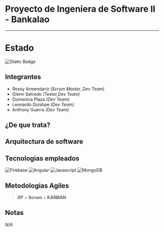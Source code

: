 # Proyecto de Ingeniera de Software II - Bankalao

***

# Estado

![Static Badge](https://img.shields.io/badge/Estado-EN_DESARROLLO-green)

## Integrantes

- Rossy Armendariz _(Scrum Master, Dev Team)_
- Glenn Salcedo _(Tester,Dev Team)_
- Domenica Plaza _(Dev Team)_
- Leonardo Quishpe _(Dev Team)_
- Anthony Guerra _(Dev Team)_

## ¿De que trata?

## Arquitectura de software

## Tecnologias empleados

![Firebase](https://img.shields.io/badge/Firebase-DD2C00.svg?style=for-the-badge&logo=Firebase&logoColor=white)
![Angular](https://img.shields.io/badge/Angular-0F0F11.svg?style=for-the-badge&logo=Angular&logoColor=white)
![Javascript](https://img.shields.io/badge/JavaScript-F7DF1E.svg?style=for-the-badge&logo=JavaScript&logoColor=black)
![MongoDB](https://img.shields.io/badge/MongoDB-47A248.svg?style=for-the-badge&logo=MongoDB&logoColor=white)

## Metodologias Agiles

> **XP** + **Scrum** + **KANBAN**

## Notas
 _N/A_

